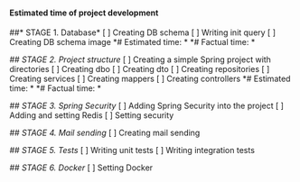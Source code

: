 #### Estimated time of project development
##* STAGE 1. Database*
    [ ] Creating DB schema
    [ ] Writing init query
    [ ] Creating DB schema image
    *# Estimated time: *
    *# Factual time: *
    
*## STAGE 2. Project structure*
    [ ] Creating a simple Spring project with directories
    [ ] Creating dbo
    [ ] Creating dto
    [ ] Creating repositories
    [ ] Creating services
    [ ] Creating mappers
    [ ] Creating controllers
    *# Estimated time: *
    *# Factual time: *

*## STAGE 3. Spring Security*
    [ ] Adding Spring Security into the project
    [ ] Adding and setting Redis
    [ ] Setting security

*## STAGE 4. Mail sending*
    [ ] Creating mail sending

*## STAGE 5. Tests*
    [ ] Writing unit tests
    [ ] Writing integration tests

*## STAGE 6. Docker*
    [ ] Setting Docker




